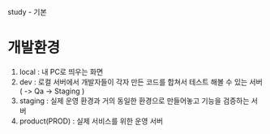 study - 기본

# 개발환경

 1. local : 내 PC로 띄우는 화면
 2. dev : 로컬 서버에서 개발자들이 각자 만든 코드를 합쳐서 테스트 해볼 수 있는 서버 ( -> Qa -> Staging )
 3. staging : 실제 운영 환경과 거의 동일한 환경으로 만들어놓고 기능을 검증하는 서버
 4. product(PROD) : 실제 서비스를 위한 운영 서버
